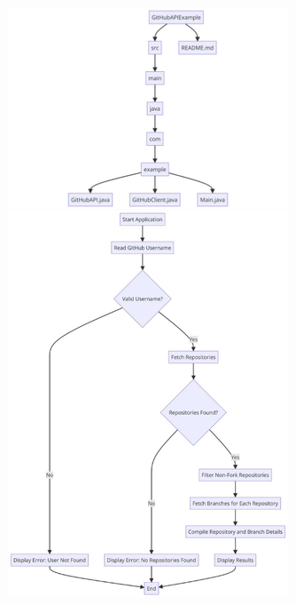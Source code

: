 ![project](src/main/resources/png/project.jpg "project")
![start](src/main/resources/png/start.jpg "start")

